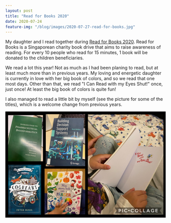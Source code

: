 ```yaml
---
layout: post
title: "Read for Books 2020"
date: 2020-07-24
feature-img: "/blog/images/2020-07-27-read-for-books.jpg"
---
```


My daughter and I read together during
[Read for Books 2020](http://www.nationalreadingmovement.sg/read-for-books/).
Read for Books is a Singaporean charity book drive that aims to raise
awareness of reading. For every 10 people who read for 15 minutes, 1
book will be donated to the children beneficiaries.

We read a lot this year! Not as much as I had been planing to read,
but at least much more than in previous years.  My loving and
energetic daughter is currently in love with her big book of colors,
and so we read that one most days. Other than that, we read "I Can
Read with my Eyes Shut!" once, just once! At least the big book of
colors is quite fun!

I also managed to read a little bit by myself (see the picture for
some of the titles), which is a welcome
change from previous years. 

<img src="/blog/images/2020-07-27-read-for-books.jpg" width="600">


